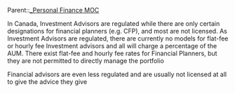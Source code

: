 Parent::[_Personal Finance MOC](_Personal%20Finance%20MOC.md)

In Canada, Investment Advisors are regulated while there are only certain designations for financial planners (e.g. CFP), and most are not licensed. As Investment Advisors are regulated, there are currently no models for flat-fee or hourly fee Investment advisors and all will charge a percentage of the AUM. There exist flat-fee and hourly fee rates for Financial Planners, but they are not permitted to directly manage the portfolio

Financial advisors are even less regulated and are usually not licensed at all to give the advice they give